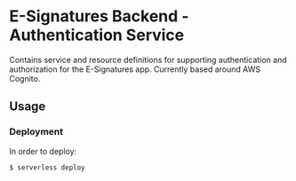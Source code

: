 # E-Signatures Backend - Authentication Service

Contains service and resource definitions for supporting authentication and authorization for the E-Signatures app. Currently based around AWS Cognito.

## Usage

### Deployment

In order to deploy:

```
$ serverless deploy
```
